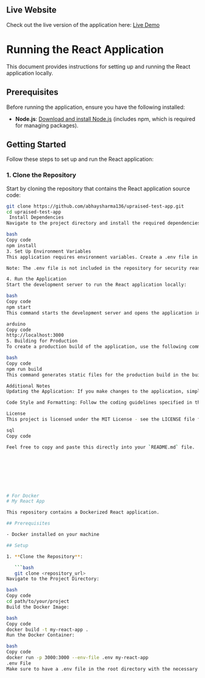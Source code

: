 ## Live Website

Check out the live version of the application here: [Live Demo](https://66dedd8241f5c50008783c31--upraised-quiz-test.netlify.app/)




# Running the React Application

This document provides instructions for setting up and running the React application locally.

## Prerequisites

Before running the application, ensure you have the following installed:

- **Node.js**: [Download and install Node.js](https://nodejs.org/) (includes npm, which is required for managing packages).

## Getting Started

Follow these steps to set up and run the React application:

### 1. Clone the Repository

Start by cloning the repository that contains the React application source code:

```bash
git clone https://github.com/abhaysharma136/upraised-test-app.git
cd upraised-test-app
 Install Dependencies
Navigate to the project directory and install the required dependencies using npm:

bash
Copy code
npm install
3. Set Up Environment Variables
This application requires environment variables. Create a .env file in the root directory of the project.

Note: The .env file is not included in the repository for security reasons. You will need to create this file with the necessary environment variables as required by the application.

4. Run the Application
Start the development server to run the React application locally:

bash
Copy code
npm start
This command starts the development server and opens the application in your default web browser. By default, it should be accessible at:

arduino
Copy code
http://localhost:3000
5. Building for Production
To create a production build of the application, use the following command:

bash
Copy code
npm run build
This command generates static files for the production build in the build directory. You can then deploy these files to a web server.

Additional Notes
Updating the Application: If you make changes to the application, simply restart the development server with npm start to see the updates.

Code Style and Formatting: Follow the coding guidelines specified in the project’s documentation or contributing guidelines.

License
This project is licensed under the MIT License - see the LICENSE file for details.

sql
Copy code

Feel free to copy and paste this directly into your `README.md` file.








# For Docker 
# My React App

This repository contains a Dockerized React application.

## Prerequisites

- Docker installed on your machine

## Setup

1. **Clone the Repository**:

   ```bash
   git clone <repository_url>
Navigate to the Project Directory:

bash
Copy code
cd path/to/your/project
Build the Docker Image:

bash
Copy code
docker build -t my-react-app .
Run the Docker Container:

bash
Copy code
docker run -p 3000:3000 --env-file .env my-react-app
.env File
Make sure to have a .env file in the root directory with the necessary environment variables.
